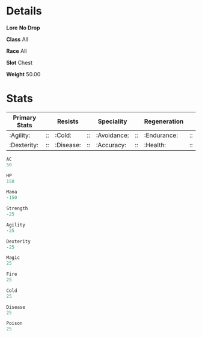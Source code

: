 <!-- TITLE: Huge Metal Hull -->
<!-- SUBTITLE: A giant metal shell from the Alchemical Behemoth underneath Xuolia -->

# Details
**Lore**
**No Drop**

**Class**
All

**Race**
All

**Slot**
Chest

**Weight**
50.00

# Stats
| Primary Stats |    | Resists |    |  Speciality  |    |  Regeneration |    |
|---|---|---|---|---|---|---|---|
|:Agility:|::|:Cold:|::|:Avoidance:|::|:Endurance:|::|
|:Dexterity:|::|:Disease:|::|:Accuracy:|::|:Health:|::|
```perl
AC
50

HP
150

Mana
-150

Strength
-25

Agility
-25

Dexterity
-25

Magic
25

Fire
25

Cold
25

Disease
25

Poison
25